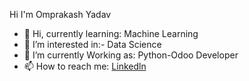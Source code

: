 
Hi I'm Omprakash Yadav

- 👋 Hi, currently learning: Machine Learning
- 👀 I’m interested in:- Data Science
- 🌱 I’m currently Working as: Python-Odoo Developer
- 📫 How to reach me: <a href="https://www.linkedin.com/in/omprakash-kumar/">Linkedln</a>

<!---
omprakashkyadav/omprakashkyadav is a ✨ special ✨ repository because its `README.md` (this file) appears on your GitHub profile.
You can click the Preview link to take a look at your changes.
--->
